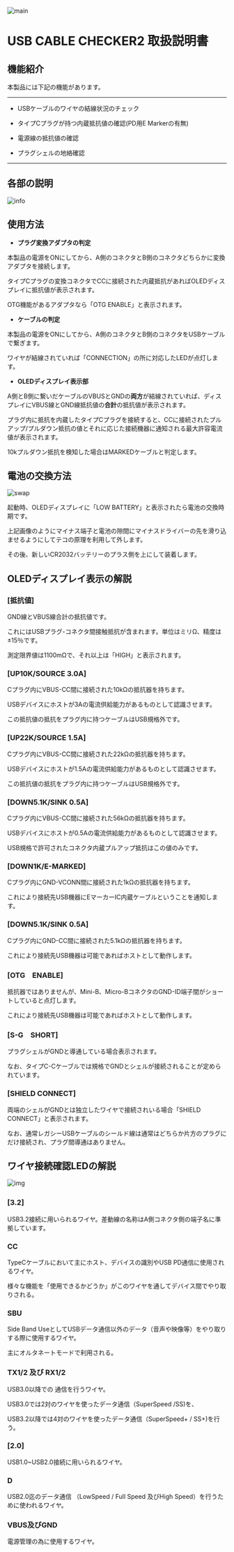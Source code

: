 ![main](https://github.com/bit-trade-one/USBCableChecker2/blob/image/WP-%E8%A3%BD%E5%93%81%E3%83%88%E3%83%83%E3%83%97-MAIN.png)

# USB CABLE CHECKER2 取扱説明書

## 機能紹介

本製品には下記の機能があります。

------

- USBケーブルのワイヤの結線状況のチェック

- タイプCプラグが持つ内蔵抵抗値の確認(PD用E Markerの有無)

- 電源線の抵抗値の確認

- プラグシェルの地絡確認

------

## 各部の説明

![info](https://github.com/bit-trade-one/USBCableChecker2/blob/image/WP-%E8%A3%BD%E5%93%81%E3%83%88%E3%83%83%E3%83%97-SUB1.png)

## 使用方法

- **プラグ変換アダプタの判定**

本製品の電源をONにしてから、A側のコネクタとB側のコネクタどちらかに変換アダプタを接続します。

タイプCプラグの変換コネクタでCCに接続された内蔵抵抗があればOLEDディスプレイに抵抗値が表示されます。

OTG機能があるアダプタなら「OTG ENABLE」と表示されます。

- **ケーブルの判定**

本製品の電源をONにしてから、A側のコネクタとB側のコネクタをUSBケーブルで繋ぎます。

ワイヤが結線されていれば「CONNECTION」の所に対応したLEDが点灯します。

- **OLEDディスプレイ表示部**

A側とB側に繋いだケーブルのVBUSとGNDの**両方**が結線されていれば、ディスプレイにVBUS線とGND線抵抗値の**合計**の抵抗値が表示されます。
  
プラグ内に抵抗を内蔵したタイプCプラグを接続すると、CCに接続されたプルアップ/プルダウン抵抗の値とそれに応じた接続機器に通知される最大許容電流値が表示されます。
  
10kプルダウン抵抗を検知した場合はMARKEDケーブルと判定します。

## 電池の交換方法

![swap](https://github.com/bit-trade-one/USBCableChecker2/blob/image/image4.jpg)

起動時、OLEDディスプレイに「LOW BATTERY」と表示されたら電池の交換時期です。

上記画像のようにマイナス端子と電池の隙間にマイナスドライバーの先を滑り込ませるようにしてテコの原理を利用して外します。

その後、新しいCR2032バッテリーのプラス側を上にして装着します。

## OLEDディスプレイ表示の解説

### [抵抗値]

GND線とVBUS線合計の抵抗値です。

これにはUSBプラグ-コネクタ間接触抵抗が含まれます。単位はミリΩ、精度は±15％です。

測定限界値は1100mΩで、それ以上は「HIGH」と表示されます。  

### [UP10K/SOURCE 3.0A]

Cプラグ内にVBUS-CC間に接続された10kΩの抵抗器を持ちます。

USBデバイスにホストが3Aの電流供給能力があるものとして認識させます。

この抵抗値の抵抗をプラグ内に持つケーブルはUSB規格外です。

### [UP22K/SOURCE 1.5A]

Cプラグ内にVBUS-CC間に接続された22kΩの抵抗器を持ちます。

USBデバイスにホストが1.5Aの電流供給能力があるものとして認識させます。

この抵抗値の抵抗をプラグ内に持つケーブルはUSB規格外です。  

### [DOWN5.1K/SINK 0.5A] 

Cプラグ内にVBUS-CC間に接続された56kΩの抵抗器を持ちます。

USBデバイスにホストが0.5Aの電流供給能力があるものとして認識させます。

USB規格で許可されたコネクタ内蔵プルアップ抵抗はこの値のみです。

### [DOWN1K/E-MARKED]

Cプラグ内にGND-VCONN間に接続された1kΩの抵抗器を持ちます。

これにより接続先USB機器にEマーカーIC内蔵ケーブルということを通知します。  

### [DOWN5.1K/SINK 0.5A]

Cプラグ内にGND-CC間に接続された5.1kΩの抵抗器を持ちます。

これにより接続先USB機器は可能であればホストとして動作します。  

### [OTG　ENABLE]

抵抗器ではありませんが、Mini-B、Micro-BコネクタのGND-ID端子間がショートしていると点灯します。

これにより接続先USB機器は可能であればホストとして動作します。  

### [S-G　SHORT]

プラグシェルがGNDと導通している場合表示されます。

なお、タイプC-Cケーブルでは規格でGNDとシェルが接続されることが定められています。 

### [SHIELD CONNECT]

両端のシェルがGNDとは独立したワイヤで接続されいる場合「SHIELD CONNECT」と表示されます。

なお、通常レガシーUSBケーブルのシールド線は通常はどちらか片方のプラグにだけ接続され、プラグ間導通はありません。  

## ワイヤ接続確認LEDの解説

![img](https://github.com/bit-trade-one/USBCableChecker2/blob/image/ADUSBCIM_LED.png)

### [3.2]　

USB3.2接続に用いられるワイヤ。差動線の名称はA側コネクタ側の端子名に準拠しています。  

### CC

TypeCケーブルにおいて主にホスト、デバイスの識別やUSB PD通信に使用されるワイヤ。

様々な機能を「使用できるかどうか」がこのワイヤを通してデバイス間でやり取りされる。  

### SBU

Side Band UseとしてUSBデータ通信以外のデータ（音声や映像等）をやり取りする際に使用するワイヤ。

主にオルタネートモードで利用される。  

### TX1/2 及び RX1/2

USB3.0以降での 通信を行うワイヤ。

USB3.0では2対のワイヤを使ったデータ通信（SuperSpeed /SS)を、

USB3.2以降では4対のワイヤを使ったデータ通信（SuperSpeed+ / SS+)を行う。  

### [2.0]

USB1.0~USB2.0接続に用いられるワイヤ。  

### D

USB2.0迄のデータ通信 （LowSpeed / Full Speed 及びHigh Speed）を行うために使われるワイヤ。  

### VBUS及びGND

電源管理の為に使用するワイヤ。

